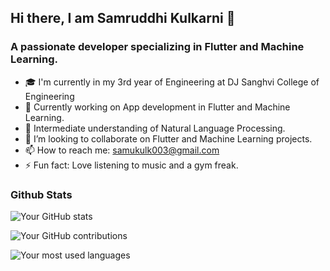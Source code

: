 ## Hi there, I am Samruddhi Kulkarni 👋
### A passionate developer specializing in Flutter and Machine Learning. 

-  🎓 I'm currently in my 3rd year of Engineering at DJ Sanghvi College of Engineering
- 🔭 Currently working on App development in Flutter and Machine Learning.
- 🌱 Intermediate understanding of Natural Language Processing.
- 👯 I’m looking to collaborate on Flutter and Machine Learning projects.
- 📫 How to reach me: samukulk003@gmail.com
- ⚡ Fun fact: Love listening to music and a gym freak.
  
### Github Stats
![Your GitHub stats](https://github-readme-stats.vercel.app/api?username=samkulk003&show_icons=true&theme=radical)

![Your GitHub contributions](https://github-readme-streak-stats.herokuapp.com/?user=samkulk003)

![Your most used languages](https://github-readme-stats.vercel.app/api/top-langs/?username=samkulk003&layout=compact&hide=html,css)
